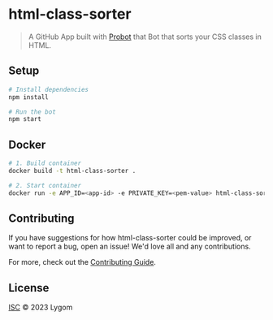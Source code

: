 # html-class-sorter

> A GitHub App built with [Probot](https://github.com/probot/probot) that Bot that sorts your CSS classes in HTML.

## Setup

```sh
# Install dependencies
npm install

# Run the bot
npm start
```

## Docker

```sh
# 1. Build container
docker build -t html-class-sorter .

# 2. Start container
docker run -e APP_ID=<app-id> -e PRIVATE_KEY=<pem-value> html-class-sorter
```

## Contributing

If you have suggestions for how html-class-sorter could be improved, or want to report a bug, open an issue! We'd love all and any contributions.

For more, check out the [Contributing Guide](CONTRIBUTING.md).

## License

[ISC](LICENSE) © 2023 Lygom
